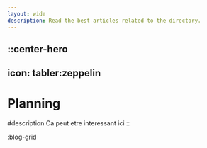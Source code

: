 ```yaml
---
layout: wide
description: Read the best articles related to the directory.
---
```


::center-hero
---
icon: tabler:zeppelin
---
# Planning

#description
Ca peut etre interessant ici
::

:blog-grid
